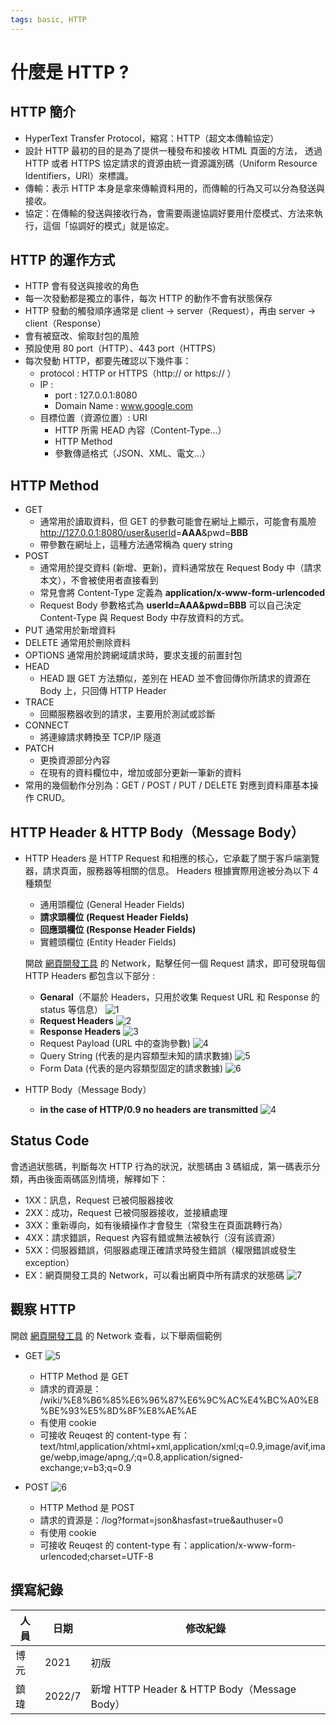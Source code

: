 ```yaml
---
tags: basic, HTTP
---
```


# 什麼是 HTTP ?

## HTTP 簡介

- HyperText Transfer Protocol，縮寫：HTTP（超文本傳輸協定）
- 設計 HTTP 最初的目的是為了提供一種發布和接收 HTML 頁面的方法，
  透過 HTTP 或者 HTTPS 協定請求的資源由統一資源識別碼（Uniform Resource Identifiers，URI）來標識。
- 傳輸：表示 HTTP 本身是拿來傳輸資料用的，而傳輸的行為又可以分為發送與接收。
- 協定：在傳輸的發送與接收行為，會需要兩邊協調好要用什麼模式、方法來執行，這個「協調好的模式」就是協定。

## HTTP 的運作方式

- HTTP 會有發送與接收的角色
- 每一次發動都是獨立的事件，每次 HTTP 的動作不會有狀態保存
- HTTP 發動的觸發順序通常是 client → server（Request），再由 server → client（Response）
- 會有被竄改、偷取封包的風險
- 預設使用 80 port（HTTP）、443 port（HTTPS）
- 每次發動 HTTP，都要先確認以下幾件事：
  - protocol : HTTP or HTTPS（http://  or https:// ）
  - IP :
    - port : 127.0.0.1:8080
    - Domain Name : www.google.com
  - 目標位置（資源位置）: URI
    - HTTP 所需 HEAD 內容（Content-Type...）
    - HTTP Method
    - 參數傳遞格式（JSON、XML、電文...）

## HTTP Method

- GET
  - 通常用於讀取資料，但 GET 的參數可能會在網址上顯示，可能會有風險
  <http://127.0.0.1:8080/user&userId>=**AAA**&pwd=**BBB**
  - 帶參數在網址上，這種方法通常稱為 query string
- POST
  - 通常用於提交資料 (新增、更新)，資料通常放在 Request Body 中（請求本文），不會被使用者直接看到
  - 常見會將 Content-Type 定義為 **application/x-www-form-urlencoded**
  - Request Body 參數格式為 **userId=AAA&pwd=BBB**
  可以自己決定 Content-Type 與 Request Body 中存放資料的方式。
- PUT
  通常用於新增資料
- DELETE
  通常用於刪除資料
- OPTIONS
  通常用於跨網域請求時，要求支援的前置封包
- HEAD
  - HEAD 跟 GET 方法類似，差別在 HEAD 並不會回傳你所請求的資源在 Body 上，只回傳 HTTP Header
- TRACE
  - 回顯服務器收到的請求，主要用於測試或診斷
- CONNECT
  - 將連線請求轉換至 TCP/IP 隧道
- PATCH
  - 更換資源部分內容
  - 在現有的資料欄位中，增加或部分更新一筆新的資料
- 常用的幾個動作分別為：GET / POST / PUT / DELETE 對應到資料庫基本操作 CRUD。

## HTTP Header & HTTP Body（Message Body）

- HTTP Headers
  是 HTTP Request 和相應的核心，它承載了關于客戶端瀏覽器，請求頁面，服務器等相關的信息。
  Headers 根據實際用途被分為以下 4 種類型
  - 通用頭欄位 (General Header Fields)
  - **請求頭欄位 (Request Header Fields)**
  - **回應頭欄位 (Response Header Fields)**
  - 實體頭欄位 (Entity Header Fields)

  開啟 [網頁開發工具](https://support.google.com/campaignmanager/answer/2828688?hl=zh-Hant) 的 Network，點擊任何一個 Request 請求，即可發現每個 HTTP Headers 都包含以下部分 :

  - **Genaral**（不屬於 Headers，只用於收集 Request URL 和 Response 的 status 等信息）
    ![1](https://i.imgur.com/mukOzhS.png)
  - **Request Headers**
    ![2](https://i.imgur.com/UsJhrcW.png)
  - **Response Headers**
    ![3](https://i.imgur.com/1ttfjgg.png)
  - Request Payload (URL 中的查詢參數)
    ![4](https://i.imgur.com/hV1IXXC.png)
  - Query String (代表的是内容類型未知的請求數據)
    ![5](https://i.imgur.com/usL0zXG.png)
  - Form Data (代表的是内容類型固定的請求數據)
    ![6](https://i.imgur.com/LqkrEG2.png)

- HTTP Body（Message Body）
  - **in the case of HTTP/0.9 no headers are transmitted**
  ![4](https://i.imgur.com/OEeNxID.png)

## Status Code

會透過狀態碼，判斷每次 HTTP 行為的狀況，狀態碼由 3 碼組成，第一碼表示分類，再由後面兩碼區別情境，解釋如下：

- 1XX：訊息，Request 已被伺服器接收
- 2XX：成功，Request 已被伺服器接收，並接續處理
- 3XX：重新導向，如有後續操作才會發生（常發生在頁面跳轉行為）
- 4XX：請求錯誤，Request 內容有錯或無法被執行（沒有該資源）
- 5XX：伺服器錯誤，伺服器處理正確請求時發生錯誤（權限錯誤或發生 exception）
- EX：網頁開發工具的 Network，可以看出網頁中所有請求的狀態碼
  ![7](https://i.imgur.com/tIJAQ4e.png)

## 觀察 HTTP

開啟 [網頁開發工具](https://support.google.com/campaignmanager/answer/2828688?hl=zh-Hant) 的 Network 查看，以下舉兩個範例

- GET
  ![5](https://i.imgur.com/dNKV9fC.png)
  - HTTP Method 是 GET
  - 請求的資源是： /wiki/%E8%B6%85%E6%96%87%E6%9C%AC%E4%BC%A0%E8%BE%93%E5%8D%8F%E8%AE%AE
  - 有使用 cookie
  - 可接收 Reuqest 的 content-type 有：text/html,application/xhtml+xml,application/xml;q=0.9,image/avif,image/webp,image/apng,*/*;q=0.8,application/signed-exchange;v=b3;q=0.9

- POST
   ![6](https://i.imgur.com/lvVaNXy.jpg)
  - HTTP Method 是 POST
  - 請求的資源是：/log?format=json&hasfast=true&authuser=0
  - 有使用 cookie
  - 可接收 Reuqest 的 content-type 有：application/x-www-form-urlencoded;charset=UTF-8

## 撰寫紀錄

| 人員 | 日期 | 修改紀錄 |
| - | - | - |
| 博元 | 2021   | 初版 |
| 鎮瑋 | 2022/7 | 新增 HTTP Header & HTTP Body（Message Body） |
